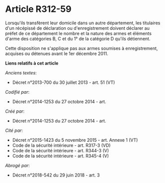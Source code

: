 # Article R312-59

Lorsqu'ils transfèrent leur domicile dans un autre département, les titulaires d'un récépissé de déclaration ou
d'enregistrement doivent déclarer au préfet de ce département le nombre et la nature des armes et éléments d'arme des
catégories B, C et du 1° de la catégorie D qu'ils détiennent.

Cette disposition ne s'applique pas aux armes soumises à enregistrement, acquises ou détenues avant le 1er décembre 2011.

**Liens relatifs à cet article**

_Anciens textes_:

  - Décret n°2013-700 du 30 juillet 2013 - art. 51 (VT)

_Codifié par_:

  - Décret n°2014-1253 du 27 octobre 2014 - art.

_Créé par_:

  - Décret n°2014-1253 du 27 octobre 2014 - art.

_Cité par_:

  - Décret n°2015-1423 du 5 novembre 2015 - art. Annexe 1 (VT)
  - Code de la sécurité intérieure - art. R317-3 (VD)
  - Code de la sécurité intérieure - art. R344-3 (V)
  - Code de la sécurité intérieure - art. R345-4 (V)

_Abrogé par_:

  - Décret n°2018-542 du 29 juin 2018 - art. 3
